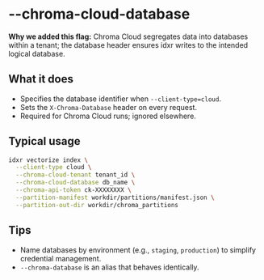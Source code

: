 # --chroma-cloud-database

**Why we added this flag:** Chroma Cloud segregates data into databases within a tenant; the database header ensures idxr writes to the intended logical database.

## What it does

- Specifies the database identifier when `--client-type=cloud`.
- Sets the `X-Chroma-Database` header on every request.
- Required for Chroma Cloud runs; ignored elsewhere.

## Typical usage

```bash
idxr vectorize index \
  --client-type cloud \
  --chroma-cloud-tenant tenant_id \
  --chroma-cloud-database db_name \
  --chroma-api-token ck-XXXXXXXX \
  --partition-manifest workdir/partitions/manifest.json \
  --partition-out-dir workdir/chroma_partitions
```

## Tips

- Name databases by environment (e.g., `staging`, `production`) to simplify credential management.
- `--chroma-database` is an alias that behaves identically.
